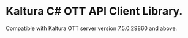 # Kaltura C# OTT API Client Library.
Compatible with Kaltura OTT server version 7.5.0.29860 and above.
